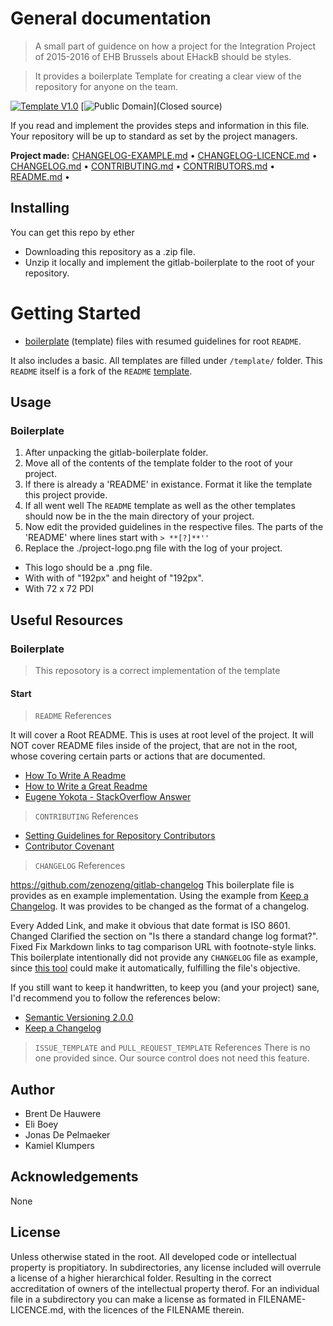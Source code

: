 # General documentation

> A small part of guidence on how a project for the Integration Project of 2015-2016 of EHB Brussels about EHackB should be styles.

> It provides a boilerplate Template for creating a clear view of the repository for anyone on the team.

[![Template V1.0](https://img.shields.io/badge/Template-V1.0-green.svg)](https://github.com/cezar/github-project-boilerplate) [![Public Domain](https://img.shields.io/badge/proprietary-Closed-lightgrey.svg)](Closed source)

If you read and implement the provides steps and information in this file. Your repository will be up to standard as set by the project managers.<br>

**Project made:** [CHANGELOG-EXAMPLE.md](/) • [CHANGELOG-LICENCE.md](/) • [CHANGELOG.md](/) • [CONTRIBUTING.md](/) • [CONTRIBUTORS.md](/) • [README.md](/) •

## Installing

You can get this repo by ether

- Downloading this repository as a .zip file.
- Unzip it locally and implement the gitlab-boilerplate to the root of your repository.

# Getting Started

- [boilerplate](http://whatis.techtarget.com/definition/boilerplate) (template) files with resumed guidelines for root `README`.

It also includes a basic. All templates are filled under `/template/` folder. This `README` itself is a fork of the `README` [template](template/README.md).

## Usage

### Boilerplate

1. After unpacking the gitlab-boilerplate folder.
2. Move all of the contents of the template folder to the root of your project.
3. If there is already a 'README' in existance. Format it like the template this project provide.
4. If all went well The `README` template as well as the other templates should now be in the the main directory of your project.
5. Now edit the provided guidelines in the respective files. The parts of the 'README' where lines start with `> **[?]**''`
6. Replace the ./project-logo.png file with the log of your project.

  - This logo should be a .png file.
  - With with of "192px" and height of "192px".
  - With 72 x 72 PDI

## Useful Resources

### Boilerplate

> This reposotory is a correct implementation of the template

#### Start

> `README` References

It will cover a Root README. This is uses at root level of the project. It will NOT cover README files inside of the project, that are not in the root, whose covering certain parts or actions that are documented.

- [How To Write A Readme](http://jfhbrook.github.io/2011/11/09/readmes.html)
- [How to Write a Great Readme](https://robots.thoughtbot.com/how-to-write-a-great-readme)
- [Eugene Yokota - StackOverflow Answer](http://stackoverflow.com/a/2304870)

> `CONTRIBUTING` References

- [Setting Guidelines for Repository Contributors](https://help.github.com/articles/setting-guidelines-for-repository-contributors/)
- [Contributor Covenant](http://contributor-covenant.org/)

> `CHANGELOG` References

<https://github.com/zenozeng/gitlab-changelog> This boilerplate file is provides as en example implementation. Using the example from [Keep a Changelog](http://keepachangelog.com/). It was provides to be changed as the format of a changelog.

Every Added Link, and make it obvious that date format is ISO 8601\. Changed Clarified the section on "Is there a standard change log format?". Fixed Fix Markdown links to tag comparison URL with footnote-style links. This boilerplate intentionally did not provide any `CHANGELOG` file as example, since [this tool](https://github.com/skywinder/github-changelog-generator) could make it automatically, fulfilling the file's objective.

If you still want to keep it handwritten, to keep you (and your project) sane, I'd recommend you to follow the references below:

- [Semantic Versioning 2.0.0](http://semver.org/)
- [Keep a Changelog](http://keepachangelog.com/)

> `ISSUE_TEMPLATE` and `PULL_REQUEST_TEMPLATE` References There is no one provided since. Our source control does not need this feature.

## Author

- Brent De Hauwere
- Eli Boey
- Jonas De Pelmaeker
- Kamiel Klumpers

## Acknowledgements

None

## License

Unless otherwise stated in the root. All developed code or intellectual property is propitiatory. In subdirectories, any license included will overrule a license of a higher hierarchical folder. Resulting in the correct accreditation of owners of the intellectual property therof. For an individual file in a subdirectory you can make a license as formated in FILENAME-LICENCE.md, with the licences of the FILENAME therein.
